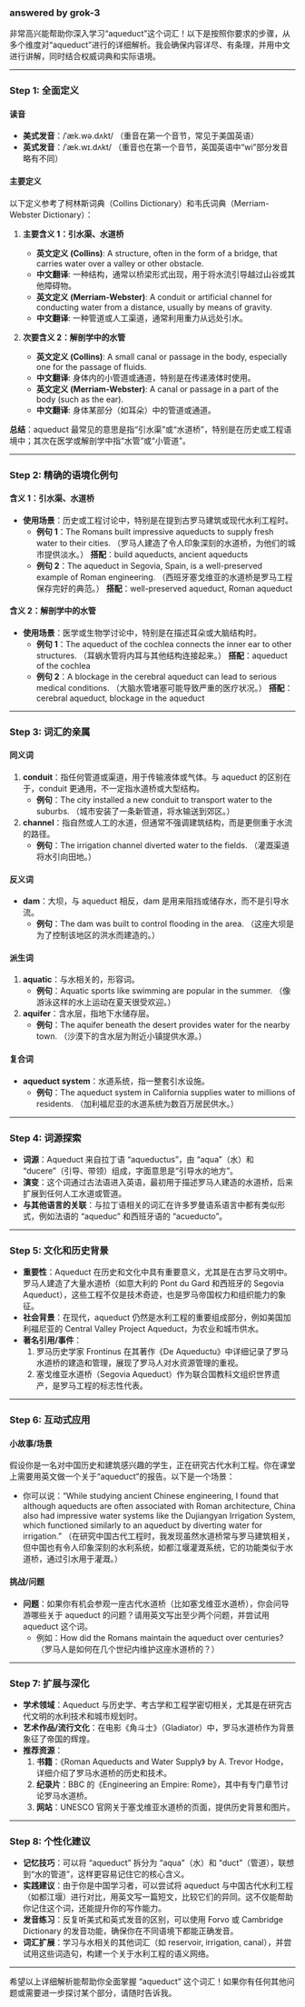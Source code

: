 ### answered by grok-3
非常高兴能帮助你深入学习“aqueduct”这个词汇！以下是按照你要求的步骤，从多个维度对“aqueduct”进行的详细解析。我会确保内容详尽、有条理，并用中文进行讲解，同时结合权威词典和实际语境。

---

### Step 1: 全面定义
#### 读音
- **美式发音**：/ˈæk.wə.dʌkt/ （重音在第一个音节，常见于美国英语）
- **英式发音**：/ˈæk.wɪ.dʌkt/ （重音也在第一个音节，英国英语中“wi”部分发音略有不同）

#### 主要定义
以下定义参考了柯林斯词典（Collins Dictionary）和韦氏词典（Merriam-Webster Dictionary）：
1. **主要含义 1：引水渠、水道桥**
   - **英文定义 (Collins)**: A structure, often in the form of a bridge, that carries water over a valley or other obstacle.
   - **中文翻译**: 一种结构，通常以桥梁形式出现，用于将水流引导越过山谷或其他障碍物。
   - **英文定义 (Merriam-Webster)**: A conduit or artificial channel for conducting water from a distance, usually by means of gravity.
   - **中文翻译**: 一种管道或人工渠道，通常利用重力从远处引水。
   
2. **次要含义 2：解剖学中的水管**
   - **英文定义 (Collins)**: A small canal or passage in the body, especially one for the passage of fluids.
   - **中文翻译**: 身体内的小管道或通道，特别是在传递液体时使用。
   - **英文定义 (Merriam-Webster)**: A canal or passage in a part of the body (such as the ear).
   - **中文翻译**: 身体某部分（如耳朵）中的管道或通道。

**总结**：aqueduct 最常见的意思是指“引水渠”或“水道桥”，特别是在历史或工程语境中；其次在医学或解剖学中指“水管”或“小管道”。

---

### Step 2: 精确的语境化例句
#### 含义 1：引水渠、水道桥
- **使用场景**：历史或工程讨论中，特别是在提到古罗马建筑或现代水利工程时。
  - **例句 1**：The Romans built impressive aqueducts to supply fresh water to their cities.
    （罗马人建造了令人印象深刻的水道桥，为他们的城市提供淡水。）
    **搭配**：build aqueducts, ancient aqueducts
  - **例句 2**：The aqueduct in Segovia, Spain, is a well-preserved example of Roman engineering.
    （西班牙塞戈维亚的水道桥是罗马工程保存完好的典范。）
    **搭配**：well-preserved aqueduct, Roman aqueduct

#### 含义 2：解剖学中的水管
- **使用场景**：医学或生物学讨论中，特别是在描述耳朵或大脑结构时。
  - **例句 1**：The aqueduct of the cochlea connects the inner ear to other structures.
    （耳蜗水管将内耳与其他结构连接起来。）
    **搭配**：aqueduct of the cochlea
  - **例句 2**：A blockage in the cerebral aqueduct can lead to serious medical conditions.
    （大脑水管堵塞可能导致严重的医疗状况。）
    **搭配**：cerebral aqueduct, blockage in the aqueduct

---

### Step 3: 词汇的亲属
#### 同义词
1. **conduit**：指任何管道或渠道，用于传输液体或气体。与 aqueduct 的区别在于，conduit 更通用，不一定指水道桥或大型结构。
   - **例句**：The city installed a new conduit to transport water to the suburbs. （城市安装了一条新管道，将水输送到郊区。）
2. **channel**：指自然或人工的水道，但通常不强调建筑结构，而是更侧重于水流的路径。
   - **例句**：The irrigation channel diverted water to the fields. （灌溉渠道将水引向田地。）

#### 反义词
- **dam**：大坝，与 aqueduct 相反，dam 是用来阻挡或储存水，而不是引导水流。
   - **例句**：The dam was built to control flooding in the area. （这座大坝是为了控制该地区的洪水而建造的。）

#### 派生词
1. **aquatic**：与水相关的，形容词。
   - **例句**：Aquatic sports like swimming are popular in the summer. （像游泳这样的水上运动在夏天很受欢迎。）
2. **aquifer**：含水层，指地下水储存层。
   - **例句**：The aquifer beneath the desert provides water for the nearby town. （沙漠下的含水层为附近小镇提供水源。）

#### 复合词
- **aqueduct system**：水道系统，指一整套引水设施。
   - **例句**：The aqueduct system in California supplies water to millions of residents. （加利福尼亚的水道系统为数百万居民供水。）

---

### Step 4: 词源探索
- **词源**：Aqueduct 来自拉丁语 “aqueductus”，由 “aqua”（水）和 “ducere”（引导、带领）组成，字面意思是“引导水的地方”。
- **演变**：这个词通过古法语进入英语，最初用于描述罗马人建造的水道桥，后来扩展到任何人工水道或管道。
- **与其他语言的关联**：与拉丁语相关的词汇在许多罗曼语系语言中都有类似形式，例如法语的 “aqueduc” 和西班牙语的 “acueducto”。

---

### Step 5: 文化和历史背景
- **重要性**：Aqueduct 在历史和文化中具有重要意义，尤其是在古罗马文明中。罗马人建造了大量水道桥（如意大利的 Pont du Gard 和西班牙的 Segovia Aqueduct），这些工程不仅是技术奇迹，也是罗马帝国权力和组织能力的象征。
- **社会背景**：在现代，aqueduct 仍然是水利工程的重要组成部分，例如美国加利福尼亚的 Central Valley Project Aqueduct，为农业和城市供水。
- **著名引用/事件**：
  1. 罗马历史学家 Frontinus 在其著作《De Aqueductu》中详细记录了罗马水道桥的建造和管理，展现了罗马人对水资源管理的重视。
  2. 塞戈维亚水道桥（Segovia Aqueduct）作为联合国教科文组织世界遗产，是罗马工程的标志性代表。

---

### Step 6: 互动式应用
#### 小故事/场景
假设你是一名对中国历史和建筑感兴趣的学生，正在研究古代水利工程。你在课堂上需要用英文做一个关于“aqueduct”的报告。以下是一个场景：
- 你可以说：“While studying ancient Chinese engineering, I found that although aqueducts are often associated with Roman architecture, China also had impressive water systems like the Dujiangyan Irrigation System, which functioned similarly to an aqueduct by diverting water for irrigation.”
  （在研究中国古代工程时，我发现虽然水道桥常与罗马建筑相关，但中国也有令人印象深刻的水利系统，如都江堰灌溉系统，它的功能类似于水道桥，通过引水用于灌溉。）

#### 挑战/问题
- **问题**：如果你有机会参观一座古代水道桥（比如塞戈维亚水道桥），你会问导游哪些关于 aqueduct 的问题？请用英文写出至少两个问题，并尝试用 aqueduct 这个词。
  - 例如：How did the Romans maintain the aqueduct over centuries? （罗马人是如何在几个世纪内维护这座水道桥的？）

---

### Step 7: 扩展与深化
- **学术领域**：Aqueduct 与历史学、考古学和工程学密切相关，尤其是在研究古代文明的水利技术和城市规划时。
- **艺术作品/流行文化**：在电影《角斗士》（Gladiator）中，罗马水道桥作为背景象征了帝国的辉煌。
- **推荐资源**：
  1. **书籍**：《Roman Aqueducts and Water Supply》 by A. Trevor Hodge，详细介绍了罗马水道桥的历史和技术。
  2. **纪录片**：BBC 的《Engineering an Empire: Rome》，其中有专门章节讨论罗马水道桥。
  3. **网站**：UNESCO 官网关于塞戈维亚水道桥的页面，提供历史背景和图片。

---

### Step 8: 个性化建议
- **记忆技巧**：可以将 “aqueduct” 拆分为 “aqua”（水）和 “duct”（管道），联想到“水的管道”，这样更容易记住它的核心含义。
- **实践建议**：由于你是中国学习者，可以尝试将 aqueduct 与中国古代水利工程（如都江堰）进行对比，用英文写一篇短文，比较它们的异同。这不仅能帮助你记住这个词，还能提升你的写作能力。
- **发音练习**：反复听美式和英式发音的区别，可以使用 Forvo 或 Cambridge Dictionary 的发音功能，确保你在不同语境下都能正确发音。
- **词汇扩展**：学习与水相关的其他词汇（如 reservoir, irrigation, canal），并尝试用这些词造句，构建一个关于水利工程的语义网络。

---

希望以上详细解析能帮助你全面掌握 “aqueduct” 这个词汇！如果你有任何其他问题或需要进一步探讨某个部分，请随时告诉我。